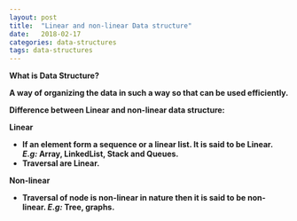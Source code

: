 ```yaml
---
layout: post
title:  "Linear and non-linear Data structure"
date:   2018-02-17
categories: data-structures
tags: data-structures
---
```



<strong>What is Data Structure?<strong>

A way of organizing the data in such a way so that can be used efficiently.

<strong>Difference between Linear and non-linear data structure:</strong>

**Linear**

 - If an element form a sequence or a linear list. It is said to be Linear. *E.g:* Array, LinkedList, Stack and Queues.
 - Traversal are Linear.

**Non-linear** 

 - Traversal of node is non-linear in nature then it is said to be non-linear. *E.g:* Tree, graphs.
